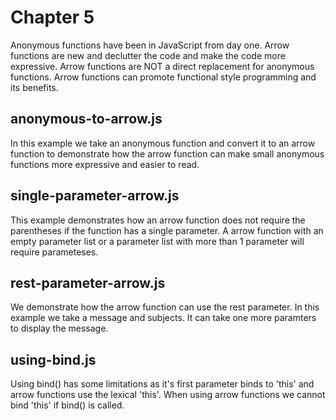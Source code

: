 # Chapter 5
Anonymous functions have been in JavaScript from day one. Arrow functions are new and declutter the code and make the code more expressive. Arrow functions are NOT a direct replacement for anonymous functions. Arrow functions can promote functional style programming and its benefits.

## anonymous-to-arrow.js
In this example we take an anonymous function and convert it to an arrow function to demonstrate how the arrow function can make small anonymous functions more expressive and easier to read.

## single-parameter-arrow.js
This example demonstrates how an arrow function does not require the parentheses if the function has a single parameter. A arrow function with an empty parameter list or a parameter list with more than 1 parameter will require parameteses.

## rest-parameter-arrow.js
We demonstrate how the arrow function can use the rest parameter. In this example we take a message and subjects. It can take one more paramters to display the message.

## using-bind.js
Using bind() has some limitations as it's first parameter binds to 'this' and arrow functions use the lexical 'this'. When using arrow functions we cannot bind 'this' if bind() is called.